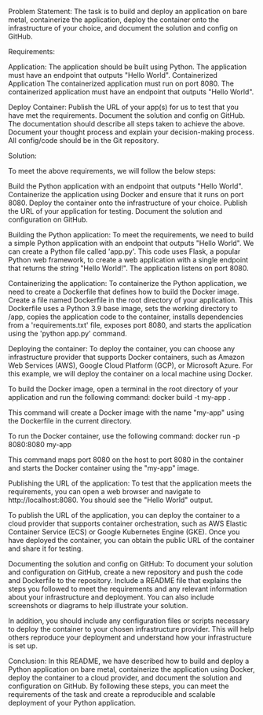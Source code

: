Problem Statement:
The task is to build and deploy an application on bare metal, containerize the application, deploy the container onto the infrastructure of your choice, and document the solution and config on GitHub.

Requirements:

Application:
The application should be built using Python.
The application must have an endpoint that outputs "Hello World".
Containerized Application
The containerized application must run on port 8080.
The containerized application must have an endpoint that outputs "Hello World".

Deploy Container:
Publish the URL of your app(s) for us to test that you have met the requirements.
Document the solution and config on GitHub.
The documentation should describe all steps taken to achieve the above.
Document your thought process and explain your decision-making process.
All config/code should be in the Git repository.

Solution:

To meet the above requirements, we will follow the below steps:

Build the Python application with an endpoint that outputs "Hello World".
Containerize the application using Docker and ensure that it runs on port 8080.
Deploy the container onto the infrastructure of your choice.
Publish the URL of your application for testing.
Document the solution and configuration on GitHub.

Building the Python application:
To meet the requirements, we need to build a simple Python application with an endpoint that outputs "Hello World". We can create a Python file called 'app.py'. This code uses Flask, a popular Python web framework, to create a web application with a single endpoint that returns the string "Hello World!". The application listens on port 8080.

Containerizing the application:
To containerize the Python application, we need to create a Dockerfile that defines how to build the Docker image. Create a file named Dockerfile in the root directory of your application. This Dockerfile uses a Python 3.9 base image, sets the working directory to /app, copies the application code to the container, installs dependencies from a 'requirements.txt' file, exposes port 8080, and starts the application using the 'python app.py' command.

Deploying the container:
To deploy the container, you can choose any infrastructure provider that supports Docker containers, such as Amazon Web Services (AWS), Google Cloud Platform (GCP), or Microsoft Azure. For this example, we will deploy the container on a local machine using Docker.

To build the Docker image, open a terminal in the root directory of your application and run the following command:
docker build -t my-app .

This command will create a Docker image with the name "my-app" using the Dockerfile in the current directory.

To run the Docker container, use the following command:
docker run -p 8080:8080 my-app

This command maps port 8080 on the host to port 8080 in the container and starts the Docker container using the "my-app" image.

Publishing the URL of the application:
To test that the application meets the requirements, you can open a web browser and navigate to http://localhost:8080. You should see the "Hello World" output.

To publish the URL of the application, you can deploy the container to a cloud provider that supports container orchestration, such as AWS Elastic Container Service (ECS) or Google Kubernetes Engine (GKE). Once you have deployed the container, you can obtain the public URL of the container and share it for testing.

Documenting the solution and config on GitHub:
To document your solution and configuration on GitHub, create a new repository and push the code and Dockerfile to the repository. Include a README file that explains the steps you followed to meet the requirements and any relevant information about your infrastructure and deployment. You can also include screenshots or diagrams to help illustrate your solution.

In addition, you should include any configuration files or scripts necessary to deploy the container to your chosen infrastructure provider. This will help others reproduce your deployment and understand how your infrastructure is set up.

Conclusion:
In this README, we have described how to build and deploy a Python application on bare metal, containerize the application using Docker, deploy the container to a cloud provider, and document the solution and configuration on GitHub. By following these steps, you can meet the requirements of the task and create a reproducible and scalable deployment of your Python application.